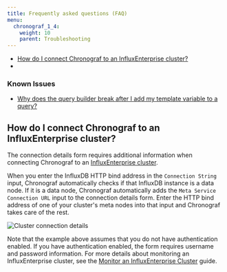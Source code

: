 ```yaml
---
title: Frequently asked questions (FAQ)
menu:
  chronograf_1_4:
    weight: 10
    parent: Troubleshooting
---
```


* [How do I connect Chronograf to an InfluxEnterprise cluster?](#how-do-i-connect-chronograf-to-an-influxenterprise-cluster)
*
### Known Issues

* [Why does the query builder break after I add my template variable to a query?](#why-does-the-query-builder-break-after-i-add-my-template-variable-to-a-query)


## How do I connect Chronograf to an InfluxEnterprise cluster?

The connection details form requires additional information when connecting Chronograf to an [InfluxEnterprise cluster](https://docs.influxdata.com/enterprise_influxdb/latest/).

When you enter the InfluxDB HTTP bind address in the `Connection String` input, Chronograf automatically checks if that InfluxDB instance is a data node.
If it is a data node, Chronograf automatically adds the `Meta Service Connection URL` input to the connection details form.
Enter the HTTP bind address of one of your cluster's meta nodes into that input and Chronograf takes care of the rest.

![Cluster connection details](/img/chronograf/v1.4/faq-cluster-connection.png)

Note that the example above assumes that you do not have authentication enabled.
If you have authentication enabled, the form requires username and password information.
For more details about monitoring an InfluxEnterprise cluster, see the [Monitor an InfluxEnterprise Cluster](/chronograf/latest/guides/monitoring-influxenterprise-clusters/) guide.
